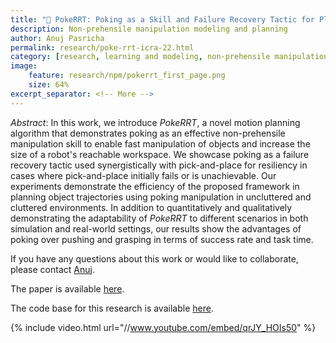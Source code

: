 ```yaml
---
title: "🚀 PokeRRT: Poking as a Skill and Failure Recovery Tactic for Planar Non-Prehensile Manipulation"
description: Non-prehensile manipulation modeling and planning
author: Anuj Pasricha
permalink: research/poke-rrt-icra-22.html
category: [research, learning and modeling, non-prehensile manipulation, research highlight, news]
image:
    feature: research/npm/pokerrt_first_page.png
    size: 64%
excerpt_separator: <!-- More -->
---
```


_Abstract_: In this work, we introduce _PokeRRT_, a novel motion planning algorithm that demonstrates poking as an effective non-prehensile manipulation skill to enable fast manipulation of objects and increase the size of a robot's reachable workspace. We showcase poking as a failure recovery tactic used synergistically with pick-and-place for resiliency in cases where pick-and-place initially fails or is unachievable. Our experiments demonstrate the efficiency of the proposed framework in planning object trajectories using poking manipulation in uncluttered and cluttered environments. In addition to quantitatively and qualitatively demonstrating the adaptability of _PokeRRT_ to different scenarios in both simulation and real-world settings, our results show the advantages of poking over pushing and grasping in terms of success rate and task time.

<!-- More -->

If you have any questions about this work or would like to collaborate, please contact [Anuj](mailto:anuj.pasricha@colorado.edu).

The paper is available [here](https://hiro-group.ronc.one/papers/2022_Pasricha_RAL_PokeRRT.pdf).

The code base for this research is available [here](https://github.com/HIRO-group/npm-base).

{% include video.html url="//www.youtube.com/embed/qrJY_HOIs50" %}

